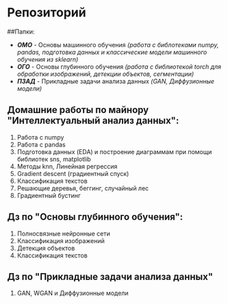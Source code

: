 # Репозиторий <iads> 
##Папки:
* ***ОМО*** - Основы машинного обучения *(работа с библотеками numpy, pandas, подготовка данных и классические модели машинного обучения из sklearn)*
* ***ОГО*** - Основы глубинного обучения *(работа с библиотекой torch для обработки изображений, детекции объектов, сегментации)*
* ***ПЗАД*** - Прикладные задачи анализа данных *(GAN, Диффузионные модели)*

## Домашние работы по майнору "Интеллектуальный анализ данных": 
1. Работа с numpy
2. Работа с pandas
3. Подготовка данных (EDA) и построение диаграммам при помощи библиотек sns, matplotlib
4. Методы knn, Линейная регрессия
5. Gradient descent (градиентный спуск)
6. Классификация текстов
7. Решающие деревья, беггинг, случайный лес
8. Градиентный бустинг

## Дз по "Основы глубинного обучения":
1. Полносвязные нейронные сети
2. Классификация изображений
3. Детекция объектов
4. Классификация текстов

## Дз по "Прикладные задачи анализа данных"
1. GAN, WGAN и Диффузионные модели
